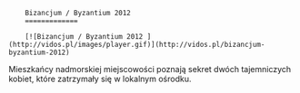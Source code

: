 
        Bizancjum / Byzantium 2012 
        =============
        
        [![Bizancjum / Byzantium 2012 ](http://vidos.pl/images/player.gif)](http://vidos.pl/bizancjum-byzantium-2012)
        
        
 Mieszkańcy nadmorskiej miejscowości poznają sekret dwóch tajemniczych kobiet, które zatrzymały się w lokalnym ośrodku.
    